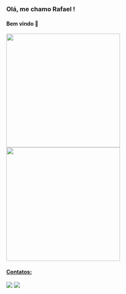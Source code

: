 ### Olá, me chamo Rafael ! 
#### Bem vindo 👋




<div>
<a href="https://github.com/MontenegroRafael">
<img width="300em" src="https://github-readme-stats.vercel.app/api/top-langs/?username=MontenegroRafael&layout=compact&langs_count=7&theme=dracula"/>
<img width="300em" src="https://github-readme-stats.vercel.app/api?username=MontenegroRafael&show_icons=true&theme=dracula&include_all_commits=true&count_private=true"/>
</div>


#### Contatos:
<div>
<a href = "mailto:rafaelmrc3@gmail.com"><img src="https://img.shields.io/badge/Gmail-D14836?style=for-the-badge&logo=gmail&logoColor=white" target="_blank"></a>
<a href="https://www.linkedin.com/in/rafaelmrc" target="_blank"><img src="https://img.shields.io/badge/-LinkedIn-%230077B5?style=for-the-badge&logo=linkedin&logoColor=white" target="_blank"></a>   
</div>



<!--
**MontenegroRafael/MontenegroRafael** is a ✨ _special_ ✨ repository because its `README.md` (this file) appears on your GitHub profile.

Here are some ideas to get you started:

- 🔭 I’m currently working on ...
- 🌱 I’m currently learning ...
- 👯 I’m looking to collaborate on ...
- 🤔 I’m looking for help with ...
- 💬 Ask me about ...
- 📫 How to reach me: ...
- 😄 Pronouns: ...
- ⚡ Fun fact: ...
-->
